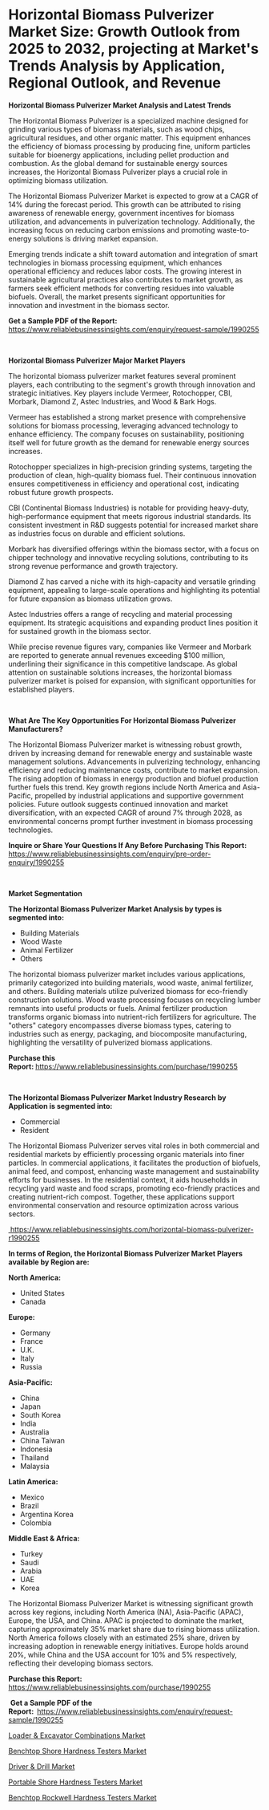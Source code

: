 <p><h1>Horizontal Biomass Pulverizer Market Size: Growth Outlook from 2025 to 2032, projecting at Market's Trends Analysis by Application, Regional Outlook, and Revenue</h1></p><p><strong>Horizontal Biomass Pulverizer Market Analysis and Latest Trends</strong></p>
<p><p>The Horizontal Biomass Pulverizer is a specialized machine designed for grinding various types of biomass materials, such as wood chips, agricultural residues, and other organic matter. This equipment enhances the efficiency of biomass processing by producing fine, uniform particles suitable for bioenergy applications, including pellet production and combustion. As the global demand for sustainable energy sources increases, the Horizontal Biomass Pulverizer plays a crucial role in optimizing biomass utilization.</p><p>The Horizontal Biomass Pulverizer Market is expected to grow at a CAGR of 14% during the forecast period. This growth can be attributed to rising awareness of renewable energy, government incentives for biomass utilization, and advancements in pulverization technology. Additionally, the increasing focus on reducing carbon emissions and promoting waste-to-energy solutions is driving market expansion. </p><p>Emerging trends indicate a shift toward automation and integration of smart technologies in biomass processing equipment, which enhances operational efficiency and reduces labor costs. The growing interest in sustainable agricultural practices also contributes to market growth, as farmers seek efficient methods for converting residues into valuable biofuels. Overall, the market presents significant opportunities for innovation and investment in the biomass sector.</p></p>
<p><strong>Get a Sample PDF of the Report:&nbsp;</strong> <a href="https://www.reliablebusinessinsights.com/enquiry/request-sample/1990255?utm_campaign=112&utm_medium=2&utm_source=Github&utm_content=ia&utm_term=02032025&utm_id=horizontal-biomass-pulverizer">https://www.reliablebusinessinsights.com/enquiry/request-sample/1990255</a></p>
<p>&nbsp;</p>
<p><strong>Horizontal Biomass Pulverizer Major Market Players</strong></p>
<p><p>The horizontal biomass pulverizer market features several prominent players, each contributing to the segment's growth through innovation and strategic initiatives. Key players include Vermeer, Rotochopper, CBI, Morbark, Diamond Z, Astec Industries, and Wood & Bark Hogs.</p><p>Vermeer has established a strong market presence with comprehensive solutions for biomass processing, leveraging advanced technology to enhance efficiency. The company focuses on sustainability, positioning itself well for future growth as the demand for renewable energy sources increases.</p><p>Rotochopper specializes in high-precision grinding systems, targeting the production of clean, high-quality biomass fuel. Their continuous innovation ensures competitiveness in efficiency and operational cost, indicating robust future growth prospects.</p><p>CBI (Continental Biomass Industries) is notable for providing heavy-duty, high-performance equipment that meets rigorous industrial standards. Its consistent investment in R&D suggests potential for increased market share as industries focus on durable and efficient solutions.</p><p>Morbark has diversified offerings within the biomass sector, with a focus on chipper technology and innovative recycling solutions, contributing to its strong revenue performance and growth trajectory. </p><p>Diamond Z has carved a niche with its high-capacity and versatile grinding equipment, appealing to large-scale operations and highlighting its potential for future expansion as biomass utilization grows.</p><p>Astec Industries offers a range of recycling and material processing equipment. Its strategic acquisitions and expanding product lines position it for sustained growth in the biomass sector.</p><p>While precise revenue figures vary, companies like Vermeer and Morbark are reported to generate annual revenues exceeding $100 million, underlining their significance in this competitive landscape. As global attention on sustainable solutions increases, the horizontal biomass pulverizer market is poised for expansion, with significant opportunities for established players.</p></p>
<p>&nbsp;</p>
<p><strong>What Are The Key Opportunities For Horizontal Biomass Pulverizer Manufacturers?</strong></p>
<p><p>The Horizontal Biomass Pulverizer market is witnessing robust growth, driven by increasing demand for renewable energy and sustainable waste management solutions. Advancements in pulverizing technology, enhancing efficiency and reducing maintenance costs, contribute to market expansion. The rising adoption of biomass in energy production and biofuel production further fuels this trend. Key growth regions include North America and Asia-Pacific, propelled by industrial applications and supportive government policies. Future outlook suggests continued innovation and market diversification, with an expected CAGR of around 7% through 2028, as environmental concerns prompt further investment in biomass processing technologies.</p></p>
<p><strong>Inquire or Share Your Questions If Any Before Purchasing This Report:</strong> <a href="https://www.reliablebusinessinsights.com/enquiry/pre-order-enquiry/1990255?utm_campaign=112&utm_medium=2&utm_source=Github&utm_content=ia&utm_term=02032025&utm_id=horizontal-biomass-pulverizer">https://www.reliablebusinessinsights.com/enquiry/pre-order-enquiry/1990255</a></p>
<p>&nbsp;</p>
<p><strong>Market Segmentation</strong></p>
<p><strong>The Horizontal Biomass Pulverizer Market Analysis by types is segmented into:</strong></p>
<p><ul><li>Building Materials</li><li>Wood Waste</li><li>Animal Fertilizer</li><li>Others</li></ul></p>
<p><p>The horizontal biomass pulverizer market includes various applications, primarily categorized into building materials, wood waste, animal fertilizer, and others. Building materials utilize pulverized biomass for eco-friendly construction solutions. Wood waste processing focuses on recycling lumber remnants into useful products or fuels. Animal fertilizer production transforms organic biomass into nutrient-rich fertilizers for agriculture. The "others" category encompasses diverse biomass types, catering to industries such as energy, packaging, and biocomposite manufacturing, highlighting the versatility of pulverized biomass applications.</p></p>
<p><strong>Purchase this Report:&nbsp;</strong><a href="https://www.reliablebusinessinsights.com/purchase/1990255?utm_campaign=112&utm_medium=2&utm_source=Github&utm_content=ia&utm_term=02032025&utm_id=horizontal-biomass-pulverizer">https://www.reliablebusinessinsights.com/purchase/1990255</a></p>
<p>&nbsp;</p>
<p><strong>The Horizontal Biomass Pulverizer Market Industry Research by Application is segmented into:</strong></p>
<p><ul><li>Commercial</li><li>Resident</li></ul></p>
<p><p>The Horizontal Biomass Pulverizer serves vital roles in both commercial and residential markets by efficiently processing organic materials into finer particles. In commercial applications, it facilitates the production of biofuels, animal feed, and compost, enhancing waste management and sustainability efforts for businesses. In the residential context, it aids households in recycling yard waste and food scraps, promoting eco-friendly practices and creating nutrient-rich compost. Together, these applications support environmental conservation and resource optimization across various sectors.</p></p>
<p><a href="https://www.reliablebusinessinsights.com/horizontal-biomass-pulverizer-r1990255?utm_campaign=112&utm_medium=2&utm_source=Github&utm_content=ia&utm_term=02032025&utm_id=horizontal-biomass-pulverizer">&nbsp;https://www.reliablebusinessinsights.com/horizontal-biomass-pulverizer-r1990255</a></p>
<p><strong>In terms of Region, the Horizontal Biomass Pulverizer Market Players available by Region are:</strong></p>
<p>
    <p> <strong> North America: </strong>
        <ul>
            <li>United States</li>
            <li>Canada</li>
        </ul>
        </p> 
    <p> <strong> Europe: </strong>
        <ul>
            <li>Germany</li>
            <li>France</li>
            <li>U.K.</li>
            <li>Italy</li>
            <li>Russia</li>
        </ul>
        </p> 
    <p> <strong> Asia-Pacific: </strong>
        <ul>
            <li>China</li>
            <li>Japan</li>
            <li>South Korea</li>
            <li>India</li>
            <li>Australia</li>
            <li>China Taiwan</li>
            <li>Indonesia</li>
            <li>Thailand</li>
            <li>Malaysia</li>
        </ul>
        </p> 
    <p> <strong> Latin America: </strong>
        <ul>
            <li>Mexico</li>
            <li>Brazil</li>
            <li>Argentina Korea</li>
            <li>Colombia</li>
        </ul>
        </p> 
    <p> <strong> Middle East & Africa: </strong>
        <ul>
            <li>Turkey</li>
            <li>Saudi</li>
            <li>Arabia</li>
            <li>UAE</li>
            <li>Korea</li>
        </ul>
    </p>
    </p>
<p><p>The Horizontal Biomass Pulverizer Market is witnessing significant growth across key regions, including North America (NA), Asia-Pacific (APAC), Europe, the USA, and China. APAC is projected to dominate the market, capturing approximately 35% market share due to rising biomass utilization. North America follows closely with an estimated 25% share, driven by increasing adoption in renewable energy initiatives. Europe holds around 20%, while China and the USA account for 10% and 5% respectively, reflecting their developing biomass sectors.</p></p>
<p><strong>Purchase this Report: </strong><a href="https://www.reliablebusinessinsights.com/purchase/1990255?utm_campaign=112&utm_medium=2&utm_source=Github&utm_content=ia&utm_term=02032025&utm_id=horizontal-biomass-pulverizer">https://www.reliablebusinessinsights.com/purchase/1990255</a></p>
<p>&nbsp;<strong>Get a Sample PDF of the Report:&nbsp;&nbsp;</strong><a href="https://www.reliablebusinessinsights.com/enquiry/request-sample/1990255?utm_campaign=112&utm_medium=2&utm_source=Github&utm_content=ia&utm_term=02032025&utm_id=horizontal-biomass-pulverizer">https://www.reliablebusinessinsights.com/enquiry/request-sample/1990255</a></p>
<p><strong></strong></p>
<p><p><a href="https://github.com/ximensbisade/Market-Research-Report-List-1/blob/main/loader-excavator-combinations-market.md?utm_campaign=112&utm_medium=2&utm_source=Github&utm_content=ia&utm_term=02032025&utm_id=horizontal-biomass-pulverizer">Loader & Excavator Combinations Market</a></p><p><a href="https://github.com/oeungcolesh0/Market-Research-Report-List-1/blob/main/benchtop-shore-hardness-testers-market.md?utm_campaign=112&utm_medium=2&utm_source=Github&utm_content=ia&utm_term=02032025&utm_id=horizontal-biomass-pulverizer">Benchtop Shore Hardness Testers Market</a></p><p><a href="https://github.com/neiridionna/Market-Research-Report-List-1/blob/main/driver-drill-market.md?utm_campaign=112&utm_medium=2&utm_source=Github&utm_content=ia&utm_term=02032025&utm_id=horizontal-biomass-pulverizer">Driver & Drill Market</a></p><p><a href="https://github.com/chaiszepkadk/Market-Research-Report-List-1/blob/main/portable-shore-hardness-testers-market.md?utm_campaign=112&utm_medium=2&utm_source=Github&utm_content=ia&utm_term=02032025&utm_id=horizontal-biomass-pulverizer">Portable Shore Hardness Testers Market</a></p><p><a href="https://github.com/sharphadan/Market-Research-Report-List-1/blob/main/benchtop-rockwell-hardness-testers-market.md?utm_campaign=112&utm_medium=2&utm_source=Github&utm_content=ia&utm_term=02032025&utm_id=horizontal-biomass-pulverizer">Benchtop Rockwell Hardness Testers Market</a></p></p>